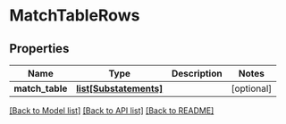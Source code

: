 # MatchTableRows

## Properties
Name | Type | Description | Notes
------------ | ------------- | ------------- | -------------
**match_table** | [**list[Substatements]**](Substatements.md) |  | [optional] 

[[Back to Model list]](../README.md#documentation-for-models) [[Back to API list]](../README.md#documentation-for-api-endpoints) [[Back to README]](../README.md)


